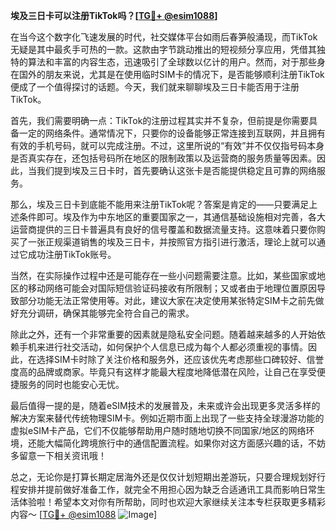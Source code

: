 **埃及三日卡可以注册TikTok吗？[[TG💪+ @esim1088](https://t.me/s/esim1088)]**

在当今这个数字化飞速发展的时代，社交媒体平台如雨后春笋般涌现，而TikTok无疑是其中最炙手可热的一款。这款由字节跳动推出的短视频分享应用，凭借其独特的算法和丰富的内容生态，迅速吸引了全球数以亿计的用户。然而，对于那些身在国外的朋友来说，尤其是在使用临时SIM卡的情况下，是否能够顺利注册TikTok便成了一个值得探讨的话题。今天，我们就来聊聊埃及三日卡能否用于注册TikTok。

首先，我们需要明确一点：TikTok的注册过程其实并不复杂，但前提是你需要具备一定的网络条件。通常情况下，只要你的设备能够正常连接到互联网，并且拥有有效的手机号码，就可以完成注册。不过，这里所说的“有效”并不仅仅指号码本身是否真实存在，还包括号码所在地区的限制政策以及运营商的服务质量等因素。因此，当我们提到埃及三日卡时，首先要确认这张卡是否能提供稳定且可靠的网络服务。

那么，埃及三日卡到底能不能用来注册TikTok呢？答案是肯定的——只要满足上述条件即可。埃及作为中东地区的重要国家之一，其通信基础设施相对完善，各大运营商提供的三日卡普遍具有良好的信号覆盖和数据流量支持。这意味着只要你购买了一张正规渠道销售的埃及三日卡，并按照官方指引进行激活，理论上就可以通过它成功注册TikTok账号。

当然，在实际操作过程中还是可能存在一些小问题需要注意。比如，某些国家或地区的移动网络可能会对国际短信验证码接收有所限制；又或者由于地理位置原因导致部分功能无法正常使用等。对此，建议大家在决定使用某张特定SIM卡之前先做好充分调研，确保其能够完全符合自己的需求。

除此之外，还有一个非常重要的因素就是隐私安全问题。随着越来越多的人开始依赖手机来进行社交活动，如何保护个人信息已成为每个人都必须重视的事情。因此，在选择SIM卡时除了关注价格和服务外，还应该优先考虑那些口碑较好、信誉度高的品牌或商家。毕竟只有这样才能最大程度地降低潜在风险，让自己在享受便捷服务的同时也能安心无忧。

最后值得一提的是，随着eSIM技术的发展普及，未来或许会出现更多灵活多样的解决方案来替代传统物理SIM卡。例如近期市面上出现了一些支持全球漫游功能的虚拟eSIM卡产品，它们不仅能够帮助用户随时随地切换不同国家/地区的网络环境，还能大幅简化跨境旅行中的通信配置流程。如果你对这方面感兴趣的话，不妨多留意一下相关资讯哦！

总之，无论你是打算长期定居海外还是仅仅计划短期出差游玩，只要合理规划好行程安排并提前做好准备工作，就完全不用担心因为缺乏合适通讯工具而影响日常生活体验啦！希望本文对你有所帮助，同时也欢迎大家继续关注本专栏获取更多精彩内容～ [[TG💪+ @esim1088](https://t.me/s/esim1088) ![Image](https://i.postimg.cc/4NQfJmqS/Snipaste-2025-05-13-00-14-12.png)]